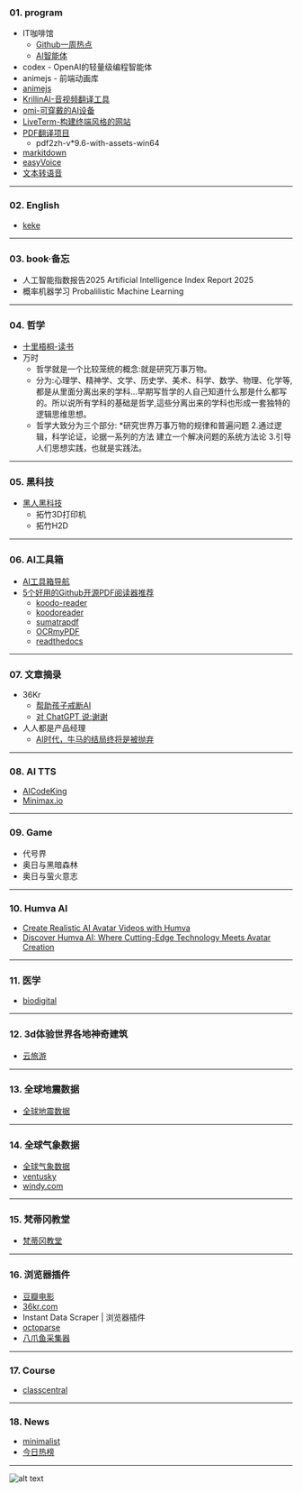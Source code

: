 ### 01. program
* IT咖啡馆
  - [Github一周热点](https://v.douyin.com/Q5XXQWuH7WA/)
  - [AI智能体](https://v.douyin.com/TmVsqumVXA4/)
* codex - OpenAI的轻量级编程智能体
* animejs - 前端动画库
* [animejs](https://animejs.com/)
* [KrillinAI-音视频翻译工具](https://github.com/krillinai/KrillinAI)
* [omi-可穿戴的AI设备](https://docs.oml.me)
* [LiveTerm-构建终端风格的网站](https://github.com/Cveinnt/LiveTerm)
* [PDF翻译项目](https://github.com/Byaidu/PDFMathTranslate/releases)
  - pdf2zh-v*9.6-with-assets-win64
* [markitdown](https://github.com/microsoft/markitdown)
* [easyVoice](https://github.com/cosin2077/easyVoice)
* [文本转语音](https://easyvoice.ioplus.tech/generate)
---
### 02. English
* [keke](https://kekenet.com)
---
### 03. book·备忘
* 人工智能指数报告2025 Artificial Intelligence Index Report 2025
* 概率机器学习 Probalilistic Machine Learning
---
### 04. 哲学
* [十里梧桐-读书](https://v.douyin.com/ev-Y_QsiMNU/)
* 万时
  - 哲学就是一个比较笼统的概念:就是研究万事万物。
  - 分为:心理学、精神学、文学、历史学、美术、科学、数学、物理、化学等,都是从里面分离出来的学科…早期写哲学的人自己知道什么那是什么都写的。所以说所有学科的基础是哲学,這些分离出来的学科也形成一套独特的逻辑思维思想。
  - 哲学大致分为三个部分:
    *研究世界万事万物的规律和普遍问题
    2.通过逻辑，科学论证，论据一系列的方法
    建立一个解决问题的系统方法论
    3.引导人们思想实践，也就是实践法。
---
### 05. 黑科技
* [黑人黑科技](https://v.douyin.com/_rWbTftP7G0/)
  - 拓竹3D打印机
  - 拓竹H2D
---
### 06. AI工具箱
* [AI工具箱导航](https://promptchoose.com/)
* [5个好用的Github开源PDF阅读器推荐](https://promptchoose.com/ai-tools/github-open-source-pdf-reader/)
  - [koodo-reader](https://github.com/koodo-reader/koodo-reader)
  - [koodoreader](https://web.koodoreader.com/)
  - [sumatrapdf](https://github.com/sumatrapdfreader/sumatrapdf)
  - [OCRmyPDF](https://github.com/ocrmypdf/OCRmyPDF)
  - [readthedocs](https://about.readthedocs.com/)
---
### 07. 文章摘录
* 36Kr
  - [帮助孩子戒断AI](https://www.36kr.com/p/3259829834923785)
  - [对 ChatGPT 说:谢谢](https://www.36kr.com/p/3259665580814593)
* 人人都是产品经理
  - [AI时代，牛马的结局终将是被抛弃](https://www.woshipm.com/ai/6207607.html)
---
### 08. AI TTS
* [AICodeKing](https://www.youtube.com/watch?v=OyrS-lX_sLk)
* [Minimax.io](https://minimax.io/audio)
---
### 09. Game
* 代号界
* 奥日与黑暗森林
* 奥日与萤火意志
---
### 10. Humva AI
* [Create Realistic AI Avatar Videos with Humva](https://www.youtube.com/watch?v=Yts9ZuwXNMQ)
* [Discover Humva AI: Where Cutting-Edge Technology Meets Avatar Creation](https://www.youtube.com/watch?v=sF_E9r0JeMQ)
---
### 11. 医学
* [biodigital](https://human.biodigital.com/login?returnUrl=/explore)
---
### 12. 3d体验世界各地神奇建筑
* [云旅游](https://funes.world/models/?ref=home_menu#EasternStatePenitentiary)
---
### 13. 全球地震数据
* [全球地震数据](https://seismic-explorer.concord.org)
---
### 14. 全球气象数据
* [全球气象数据](https://earth.nullschool.net/)
* [ventusky](https://www.ventusky.com/)
* [windy.com](https://windy.com)
---
### 15. 梵蒂冈教堂
* [梵蒂冈教堂](https://virtual.basilicasanpietro.va/en/basilica-viewer/st-peters-square)
---
### 16. 浏览器插件
* [豆瓣电影](https://movie.douban.com/top250)
* [36kr.com](https://36kr.com)
* Instant Data Scraper | 浏览器插件
* [octoparse](https://octoparse.com)
* [八爪鱼采集器](https://bazhuayu.com)
---
### 17. Course
* [classcentral](https://www.classcentral.com/)
---
### 18. News
* [minimalist](https://www.newsminimalist.com/)
* [今日热榜](https://tophub.today/)

---
![alt text](https://upload-bbs.miyoushe.com/upload/2022/11/01/266607709/8a4e0f1bd9c9d18fbf59a25067d88c17_6123688207744398733.jpg?x-oss-process=image//resize,s_600/quality,q_80/auto-orient,0/interlace,1/format,jpg)

